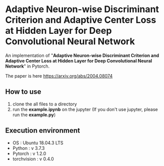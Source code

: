 # Adaptive Neuron-wise Discriminant Criterion and Adaptive Center Loss at Hidden Layer for Deep Convolutional Neural Network
An implementation of "**Adaptive Neuron-wise Discriminant Criterion and Adaptive Center Loss at Hidden Layer for Deep Convolutional Neural Network**" in Pytorch.

The paper is here https://arxiv.org/abs/2004.08074

## How to use
1. clone the all files to a directory
2. run the **example.ipynb** on the jupyter (If you don't use jupyter, please run the **example.py**)

## Execution environment
- OS : Ubuntu 18.04.3 LTS
- Python : v 3.7.3
- Pytorch : v 1.2.0
- torchvision : v 0.4.0
